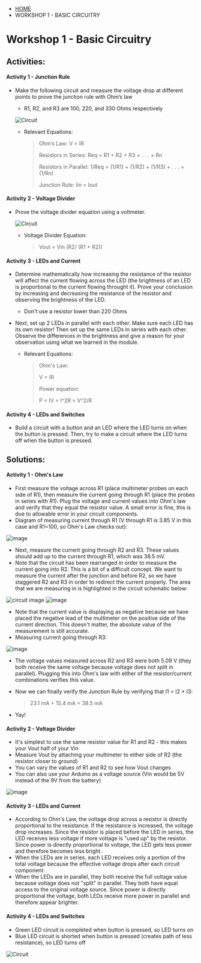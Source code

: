 <ul class="breadcrumb">
	<li><a href="{{ "/" | absolute_url }}">HOME</a></li>
	<li>WORKSHOP 1 - BASIC CIRCUITRY</li>
</ul>

# Workshop 1 - Basic Circuitry

## Activities:

#### Activity 1 - Junction Rule
* Make the following circuit and measure the voltage drop at different points to prove the junction rule with Ohm’s law

	- R1, R2, and R3 are 100, 220, and 330 Ohms respectively
	
	 ![Circuit](https://bmesbuildteamucla.github.io/workshops/workshop-1--basic-circuitry/activity-1-circuit.jpg)
	
	- Relevant Equations:
	
		> Ohm’s Law: V = IR
		>
		> Resistors in Series: Req = R1 + R2 + R3 + . . . + Rn
		>
		> Resistors in Parallel: 1/Req = (1/R1) + (1/R2) + (1/R3) + . . . + (1/Rn)
		>
		> Junction Rule: Iin = Iout


#### Activity 2 - Voltage Divider
* Prove the voltage divider equation using a voltmeter.

     ![Circuit](https://bmesbuildteamucla.github.io/workshops/workshop-1--basic-circuitry/activity-2-circuit.png)
      
	- Voltage Divider Equation:

	    > Vout = Vin (R2/ (R1 + R2))


#### Activity 3 - LEDs and Current
* Determine mathematically how increasing the resistance of the resistor will affect the current flowing across the LED (the brightness of an LED is proportional to the current flowing throught it). Prove your conclusion by increasing and decreasing the resistance of the resistor and observing the brightness of the LED.
	- Don't use a resistor lower than 220 Ohms
* Next, set up 2 LEDs in parallel with each other. Make sure each LED has its own resistor! Then set up the same LEDs in series with each other. Observe the differences in the brightness and give a reason for your observation using what we learned in the module.

	- Relevant Equations:

	  > Ohm's Law:
	  > 
	  >  V = IR
	  >
	  > Power equation:
	  > 
	  > P = IV = I^2R = V^2/R


#### Activity 4 - LEDs and Switches
* Build a circuit with a button and an LED where the LED turns on when the button is pressed. Then, try to make a circuit where the LED turns off when the button is pressed.



## Solutions:
#### Activity 1 - Ohm's Law
* First measure the voltage across R1 (place multimeter probes on each side of R1), then measure the current going through R1 (place the probes in series with R1). Plug the voltage and current values into Ohm's law and verify that they equal the resistor value. A small error is fine, this is due to allowable error in your circuit components.
* Diagram of measuring current through R1 (V through R1 is 3.85 V in this case and R1=100, so Ohm's Law checks out):

![image](https://user-images.githubusercontent.com/54077199/206894658-5ee09840-63bd-41f0-8952-ce7ea941c68a.png)

* Next, measure the current going through R2 and R3. These values should add up to the current through R1, which was 38.5 mV.
* Note that the circuit has been rearranged in order to measure the current going into R2. This is a bit of a difficult concept. We want to measure the current after the junction and before R2, so we have staggered R2 and R3 in order to redirect the current properly. The area that we are measuring in is highlighted in the circuit schematic below:

![circuit image](https://user-images.githubusercontent.com/54077199/206895363-c5b1b3b8-841a-41ed-bc67-e39b370395c7.JPG)
![image](https://user-images.githubusercontent.com/54077199/206895249-9b7797ae-f77c-4cb6-9d29-2e18412eb9a9.png)
* Note that the current value is displaying as negative because we have placed the negative lead of the multimeter on the positive side of the current direction. This doesn't matter, the absolute value of the measurement is still accurate.
* Measuring current going through R3:

![image](https://user-images.githubusercontent.com/54077199/206895509-e6eb4c4d-1811-4588-98c5-2a5d5e37cb90.png)

* The voltage values measured across R2 and R3 were both 5.09 V (they both receive the same voltage because voltage does not split in parallel). Plugging this into Ohm's law with either of the resistor/current combinations verifies this value.
* Now we can finally verify the Junction Rule by verifying that I1 = I2 + I3: 

	> 23.1 mA + 15.4 mA = 38.5 mA
* Yay!


#### Activity 2 - Voltage Divider
- It's simplest to use the same resistor value for R1 and R2 - this makes your Vout half of your Vin
- Measure Vout by attaching your multimeter to either side of R2 (the resistor closer to ground)
- You can vary the values of R1 and R2 to see how Vout changes
- You can also use your Arduino as a voltage source (Vin would be 5V instead of the 9V from the battery)

![image](https://user-images.githubusercontent.com/54077199/206894031-6263f1f0-849d-4606-abcb-3ae485866402.png)

#### Activity 3 - LEDs and Current
* According to Ohm's Law, the voltage drop across a resistor is directly proportional to the resistance. If the resistance is increased, the voltage drop increases. Since the resistor is placed before the LED in series, the LED receives less voltage if more voltage is "used up" by the resistor. Since power is directly proportional to voltage, the LED gets less power and therefore becomes less bright.
* When the LEDs are in series, each LED receives only a portion of the total voltage because the effective voltage drops after each circuit component.
* When the LEDs are in parallel, they both receive the full voltage value because voltage does not "split" in parallel. They both have equal access to the original voltage source. Since power is directly proportional the voltage, both LEDs receive more power in parallel and therefore appear brighter.

#### Activity 4 - LEDs and Switches

- Green LED circuit is completed when button is pressed, so LED turns on
- Blue LED circuit is shorted when button is pressed (creates path of less resistance), so LED turns off

![Circuit](https://bmesbuildteamucla.github.io/workshops/workshop-1--basic-circuitry/activity-4-circuit-solution.png)


